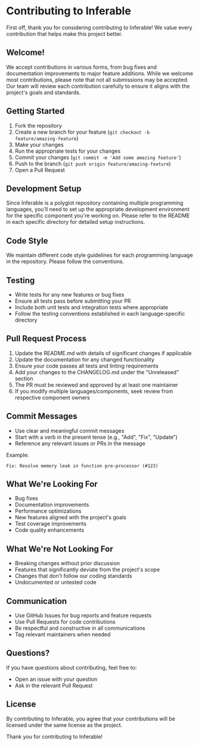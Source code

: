 # Contributing to Inferable

First off, thank you for considering contributing to Inferable! We value every contribution that helps make this project better.

## Welcome!

We accept contributions in various forms, from bug fixes and documentation improvements to major feature additions. While we welcome most contributions, please note that not all submissions may be accepted. Our team will review each contribution carefully to ensure it aligns with the project's goals and standards.

## Getting Started

1. Fork the repository
2. Create a new branch for your feature (`git checkout -b feature/amazing-feature`)
3. Make your changes
4. Run the appropriate tests for your changes
5. Commit your changes (`git commit -m 'Add some amazing feature'`)
6. Push to the branch (`git push origin feature/amazing-feature`)
7. Open a Pull Request

## Development Setup

Since Inferable is a polyglot repository containing multiple programming languages, you'll need to set up the appropriate development environment for the specific component you're working on. Please refer to the README in each specific directory for detailed setup instructions.

## Code Style

We maintain different code style guidelines for each programming language in the repository. Please follow the conventions.

## Testing

- Write tests for any new features or bug fixes
- Ensure all tests pass before submitting your PR
- Include both unit tests and integration tests where appropriate
- Follow the testing conventions established in each language-specific directory

## Pull Request Process

1. Update the README.md with details of significant changes if applicable
2. Update the documentation for any changed functionality
3. Ensure your code passes all tests and linting requirements
4. Add your changes to the CHANGELOG.md under the "Unreleased" section
5. The PR must be reviewed and approved by at least one maintainer
6. If you modify multiple languages/components, seek review from respective component owners

## Commit Messages

- Use clear and meaningful commit messages
- Start with a verb in the present tense (e.g., "Add", "Fix", "Update")
- Reference any relevant issues or PRs in the message

Example:

```
Fix: Resolve memory leak in function pre-processor (#123)
```

## What We're Looking For

- Bug fixes
- Documentation improvements
- Performance optimizations
- New features aligned with the project's goals
- Test coverage improvements
- Code quality enhancements

## What We're Not Looking For

- Breaking changes without prior discussion
- Features that significantly deviate from the project's scope
- Changes that don't follow our coding standards
- Undocumented or untested code

## Communication

- Use GitHub Issues for bug reports and feature requests
- Use Pull Requests for code contributions
- Be respectful and constructive in all communications
- Tag relevant maintainers when needed

## Questions?

If you have questions about contributing, feel free to:

- Open an issue with your question
- Ask in the relevant Pull Request

## License

By contributing to Inferable, you agree that your contributions will be licensed under the same license as the project.

Thank you for contributing to Inferable!
